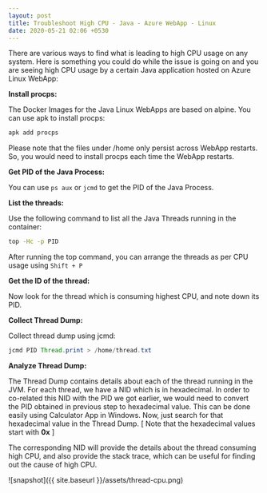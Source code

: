 ```yaml
---
layout: post
title: Troubleshoot High CPU - Java - Azure WebApp - Linux
date: 2020-05-21 02:06 +0530
---
```


There are various ways to find what is leading to high CPU usage on any system. Here is something you could do while the issue is going on and you are seeing high CPU usage by a certain Java application hosted on Azure Linux WebApp:

__Install procps:__

The Docker Images for the Java Linux WebApps are based on alpine. You can use apk to install procps:

```bash
apk add procps
```

Please note that the files under /home only persist across WebApp restarts. So, you would need to install procps each time the WebApp restarts.

__Get PID of the Java Process:__

You can use ```ps aux``` or ```jcmd``` to get the PID of the Java Process.

__List the threads:__

Use the following command to list all the Java Threads running in the container:

```bash
top -Hc -p PID
```

After running the top command, you can arrange the threads as per CPU usage using ```Shift + P```

__Get the ID of the thread:__

Now look for the thread which is consuming highest CPU, and note down its PID.

__Collect Thread Dump:__

Collect thread dump using jcmd:

```java
jcmd PID Thread.print > /home/thread.txt
```

__Analyze Thread Dump:__

The Thread Dump contains details about each of the thread running in the JVM. For each thread, we have a NID which is in hexadecimal. In order to co-related this NID with the PID we got earlier, we would need to convert the PID obtained in previous step to hexadecimal value. This can be done easily using Calculator App in Windows. Now, just search for that hexadecimal value in the Thread Dump. [ Note that the hexadecimal values start with __0x__ ]

The corresponding NID will provide the details about the thread consuming high CPU, and also provide the stack trace, which can be useful for finding out the cause of high CPU.

![snapshot]({{ site.baseurl }}/assets/thread-cpu.png)
